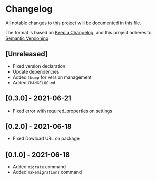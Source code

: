 # Changelog

All notable changes to this project will be documented in this file.

The format is based on [Keep a Changelog](https://keepachangelog.com/en/1.0.0/),
and this project adheres to [Semantic Versioning](https://semver.org/spec/v2.0.0.html).

## [Unreleased]

- Fixed version declaration
- Update dependencies
- Added `tbump` for version management
- Added `CHANGELOG.md`

## [0.3.0] - 2021-06-21

- Fixed error with required_properties on settings

## [0.2.0] - 2021-06-18

- Fixed Dowload URL on package

## [0.1.0] - 2021-06-18

- Added `migrate` command
- Added `makemigrations` command
